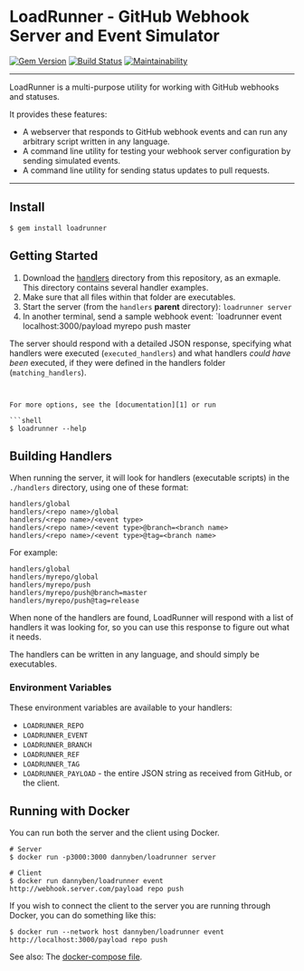 LoadRunner - GitHub Webhook Server and Event Simulator
======================================================

[![Gem Version](https://badge.fury.io/rb/loadrunner.svg)](https://badge.fury.io/rb/loadrunner)
[![Build Status](https://travis-ci.com/DannyBen/loadrunner.svg?branch=master)](https://travis-ci.com/DannyBen/loadrunner)
[![Maintainability](https://api.codeclimate.com/v1/badges/f1aae46eaf6365ea2ec7/maintainability)](https://codeclimate.com/github/DannyBen/loadrunner/maintainability)

---

LoadRunner is a multi-purpose utility for working with GitHub webhooks and 
statuses.

It provides these features:

- A webserver that responds to GitHub webhook events and can run any 
  arbitrary script written in any language.
- A command line utility for testing your webhook server configuration by
  sending simulated events.
- A command line utility for sending status updates to pull requests.

---



Install
--------------------------------------------------

```
$ gem install loadrunner
```



Getting Started
--------------------------------------------------

1. Download the [handlers](handlers) directory from this repository, as an
   exmaple. This directory contains several handler examples.
2. Make sure that all files within that folder are executables.
3. Start the server (from the `handlers` **parent** directory):
   `loadrunner server`
4. In another terminal, send a sample webhook event:
   `loadrunner event localhost:3000/payload myrepo push master

The server should respond with a detailed JSON response, specifying what
handlers were executed (`executed_handlers`) and what handlers *could have
been* executed, if they were defined in the handlers folder
(`matching_handlers`).
```


For more options, see the [documentation][1] or run

```shell
$ loadrunner --help
```



Building Handlers
--------------------------------------------------

When running the server, it will look for handlers (executable scripts) in
the `./handlers` directory, using one of these format:

    handlers/global
    handlers/<repo name>/global
    handlers/<repo name>/<event type>
    handlers/<repo name>/<event type>@branch=<branch name>
    handlers/<repo name>/<event type>@tag=<branch name>

For example:

    handlers/global
    handlers/myrepo/global
    handlers/myrepo/push
    handlers/myrepo/push@branch=master
    handlers/myrepo/push@tag=release

When none of the handlers are found, LoadRunner will respond with a list of
handlers it was looking for, so you can use this response to figure out what
it needs.

The handlers can be written in any language, and should simply be 
executables.

### Environment Variables

These environment variables are available to your handlers:

- `LOADRUNNER_REPO`
- `LOADRUNNER_EVENT`
- `LOADRUNNER_BRANCH`
- `LOADRUNNER_REF`
- `LOADRUNNER_TAG`
- `LOADRUNNER_PAYLOAD` - the entire JSON string as received from GitHub, or the client.



Running with Docker
--------------------------------------------------

You can run both the server and the client using Docker.

    # Server
    $ docker run -p3000:3000 dannyben/loadrunner server

    # Client
    $ docker run dannyben/loadrunner event http://webhook.server.com/payload repo push

If you wish to connect the client to the server you are running through Docker, 
you can do something like this:

    $ docker run --network host dannyben/loadrunner event http://localhost:3000/payload repo push

See also: The [docker-compose file](docker-compose.yml).

[1]: http://www.rubydoc.info/gems/loadrunner
